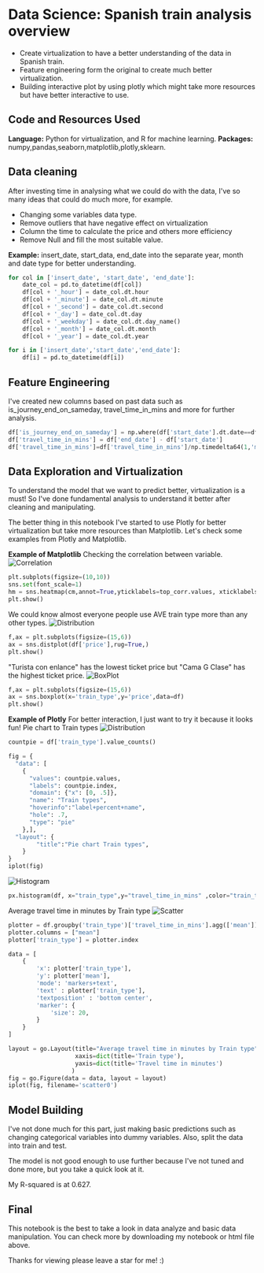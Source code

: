 # Data Science: Spanish train analysis overview

- Create virtualization to have a better understanding of the data in Spanish train.
- Feature engineering form the original to create much better virtualization.
- Building interactive plot by using plotly which might take more resources but have better interactive to use.

## Code and Resources Used
**Language:** Python for virtualization, and R for machine learning.
**Packages:** numpy,pandas,seaborn,matplotlib,plotly,sklearn.

## Data cleaning
After investing time in analysing what we could do with the data, I've so many ideas that could do much more, for example.
- Changing some variables data type.
- Remove outliers that have negative effect on virtualization
- Column the time to calculate the price and others more efficiency
- Remove Null and fill the most suitable value.

**Example:** insert_date, start_data, end_date into the separate year, month and date type for better understanding.
```Python
for col in ['insert_date', 'start_date', 'end_date']:
    date_col = pd.to_datetime(df[col])
    df[col + '_hour'] = date_col.dt.hour
    df[col + '_minute'] = date_col.dt.minute
    df[col + '_second'] = date_col.dt.second
    df[col + '_day'] = date_col.dt.day
    df[col + '_weekday'] = date_col.dt.day_name()
    df[col + '_month'] = date_col.dt.month
    df[col + '_year'] = date_col.dt.year

for i in ['insert_date','start_date','end_date']:
    df[i] = pd.to_datetime(df[i])
```

## Feature Engineering
I've created new columns based on past data such as is_journey_end_on_sameday, travel_time_in_mins and more for further analysis.
```Python
df['is_journey_end_on_sameday'] = np.where(df['start_date'].dt.date==df['end_date'].dt.date, 1, 0)
df['travel_time_in_mins'] = df['end_date'] - df['start_date']
df['travel_time_in_mins']=df['travel_time_in_mins']/np.timedelta64(1,'m')
```

## Data Exploration and Virtualization
To understand the model that we want to predict better, virtualization is a must! So I've done fundamental analysis to understand it better after cleaning and manipulating. 

The better thing in this notebook I've started to use Plotly for better virtualization but take more resources than Matplotlib. Let's check some examples from Plotly and Matplotlib.

**Example of Matplotlib**
Checking the correlation between variable.
![Correlation](https://github.com/northpr/SpanishTrain/blob/main/images/Screen%20Shot%202564-10-29%20at%2015.26.24.png)
```Python
plt.subplots(figsize=(10,10))
sns.set(font_scale=1)
hm = sns.heatmap(cm,annot=True,yticklabels=top_corr.values, xticklabels=top_corr.values)
plt.show()
```

We could know almost everyone people use AVE train type more than any other types.
![Distribution](https://github.com/northpr/SpanishTrain/blob/main/images/Screen%20Shot%202564-10-29%20at%2015.29.44.png)
```Python
f,ax = plt.subplots(figsize=(15,6))
ax = sns.distplot(df['price'],rug=True,)
plt.show()
```

"Turista con enlance" has the lowest ticket price 
but "Cama G Clase" has the highest ticket price.
![BoxPlot](https://github.com/northpr/SpanishTrain/blob/main/images/Screen%20Shot%202564-10-29%20at%2015.30.09.png)
```Python
f,ax = plt.subplots(figsize=(15,6))
ax = sns.boxplot(x='train_type',y='price',data=df)
plt.show()
```

**Example of Plotly** For better interaction, I just want to try it because it looks fun!
Pie chart to Train types
![Distribution](https://github.com/northpr/SpanishTrain/blob/main/images/Screen%20Shot%202564-10-29%20at%2015.30.09.png)
```Python
countpie = df['train_type'].value_counts()

fig = {
  "data": [
    {
      "values": countpie.values,
      "labels": countpie.index,
      "domain": {"x": [0, .5]},
      "name": "Train types",
      "hoverinfo":"label+percent+name",
      "hole": .7,
      "type": "pie"
    },],
  "layout": {
        "title":"Pie chart Train types",
    }
}
iplot(fig)
```

![Histogram](https://github.com/northpr/SpanishTrain/blob/main/images/newplot-2.png?raw=true)
```Python
px.histogram(df, x="train_type",y="travel_time_in_mins" ,color="train_type")
```

Average travel time in minutes by Train type
![Scatter](https://github.com/northpr/SpanishTrain/blob/main/images/newplot-3.png?raw=true)
```Python
plotter = df.groupby('train_type')['travel_time_in_mins'].agg(['mean'])
plotter.columns = ["mean"]
plotter['train_type'] = plotter.index

data = [
    {
        'x': plotter['train_type'],
        'y': plotter['mean'],
        'mode': 'markers+text',
        'text' : plotter['train_type'],
        'textposition' : 'bottom center',
        'marker': {  
            'size': 20,
        }
    }
]

layout = go.Layout(title="Average travel time in minutes by Train type", 
                   xaxis=dict(title='Train type'),
                   yaxis=dict(title='Travel time in minutes')
                  )
fig = go.Figure(data = data, layout = layout)
iplot(fig, filename='scatter0')
```

## Model Building
I've not done much for this part, just making basic predictions such as changing categorical variables into dummy variables. Also, split the data into train and test.

The model is not good enough to use further because I've not tuned and done more, but you take a quick look at it.

My R-squared is at 0.627.

## Final
This notebook is the best to take a look in data analyze and basic data manipulation. You can check more by downloading my notebook or html file above.

Thanks for viewing please leave a star for me! :)
